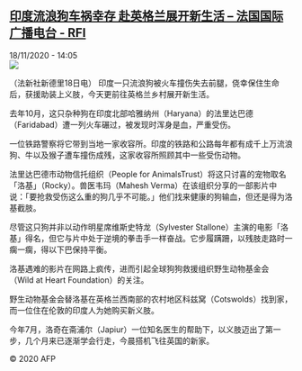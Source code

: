 <!--1605707700000-->
[印度流浪狗车祸幸存 赴英格兰展开新生活 – 法国国际广播电台 - RFI](http://www.rfi.fr//cn/contenu/20201118-%E5%8D%B0%E5%BA%A6%E6%B5%81%E6%B5%AA%E7%8B%97%E8%BD%A6%E7%A5%B8%E5%B9%B8%E5%AD%98-%E8%B5%B4%E8%8B%B1%E6%A0%BC%E5%85%B0%E5%B1%95%E5%BC%80%E6%96%B0%E7%94%9F%E6%B4%BB)
------

<div>18/11/2020 - 14:05</div><img src="https://s.rfi.fr/media/display/e825ecaa-29a3-11eb-9793-005056bff430/w:310/p:16x9/int0019b.201118210503.jpg"><div class="t-content__body u-clearfix"><p>（法新社新德里18日电）    印度一只流浪狗被火车撞伤失去前腿，侥幸保住生命后，获援助装上义肢，今天更前往英格兰乡村展开新生活。</p><p>去年10月，这只杂种狗在印度北部哈雅纳州（Haryana）的法里达巴德（Faridabad）遭一列火车碾过，被发现时浑身是血，严重受伤。</p><p>一位铁路警察将它带到当地一家收容所。印度的铁路和公路每年都有成千上万流浪狗、牛以及猴子遭车撞伤成残，这家收容所照顾其中一些受伤动物。</p><p>法里达巴德市动物信托组织（People for AnimalsTrust）将这只讨喜的宠物取名「洛基」（Rocky）。兽医韦玛（Mahesh Verma）在该组织分享的一部影片中说：「要抢救受伤这么重的狗几乎不可能。」他们找来健康的狗输血，但还是得为洛基截肢。</p><p>尽管这只狗并非以动作明星席维斯史特龙（Sylvester Stallone）主演的电影「洛基」得名，但它与片中处于逆境的拳击手一样奋战。它步履蹒跚，以残肢走路时一瘸一瘸，得以下巴保持平衡。</p><p>洛基遇难的影片在网路上疯传，进而引起全球狗狗救援组织野生动物基金会（Wild at Heart Foundation）的关注。</p><p>野生动物基金会替洛基在英格兰西南部的农村地区科兹窝（Cotswolds）找到家，而一位住在伦敦的印度人为她购买新义肢。</p><p>今年7月，洛奇在斋浦尔（Japiur）一位知名医生的帮助下，以义肢迈出了第一步，几个月来已逐渐学会行走，今晨搭机飞往英国的新家。</p><p class="t-copyright">© 2020 AFP</p>        </div>
